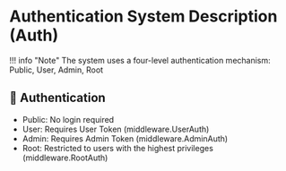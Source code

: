 # Authentication System Description (Auth)

!!! info "Note"
    The system uses a four-level authentication mechanism: Public, User, Admin, Root

## 🔐 Authentication

- Public: No login required
- User: Requires User Token (middleware.UserAuth)
- Admin: Requires Admin Token (middleware.AdminAuth)
- Root: Restricted to users with the highest privileges (middleware.RootAuth)
